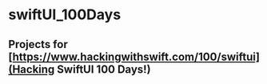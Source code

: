 # swiftUI_100Days

## Projects for [https://www.hackingwithswift.com/100/swiftui](Hacking SwiftUI 100 Days!)
